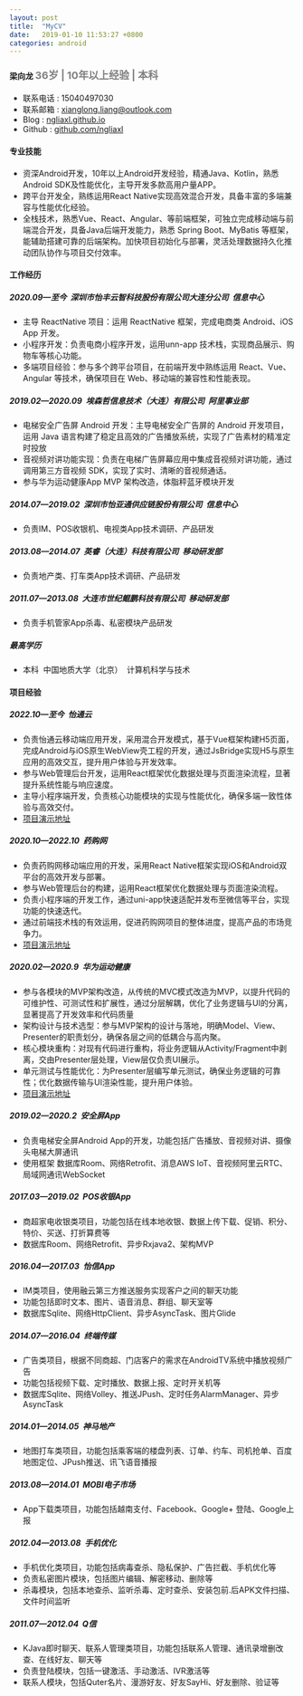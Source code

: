 ```yaml
---
layout: post
title:  "MyCV"
date:   2019-01-10 11:53:27 +0800
categories: android
---
```


#### 梁向龙 <span style="font-size:18px;color:grey">36岁 | 10年以上经验 | 本科<span>
- 	联系电话 : 15040497030
-	联系邮箱 : <a href="mailto:xianglong.liang@outlook.com">xianglong.liang@outlook.com</a>
-	Blog : [ngliaxl.github.io](https://ngliaxl.github.io)
-	Github : [github.com/ngliaxl](https://github.com/ngLiaXL)

####	专业技能
-	资深Android开发，10年以上Android开发经验，精通Java、Kotlin，熟悉Android SDK及性能优化，主导开发多款高用户量APP。
-	跨平台开发全，熟练运用React Native实现高效混合开发，具备丰富的多端兼容与性能优化经验。
-	全栈技术，熟悉Vue、React、Angular、等前端框架，可独立完成移动端与前端混合开发，具备Java后端开发能力，熟悉 Spring Boot、MyBatis 等框架，
能辅助搭建可靠的后端架构。加快项目初始化与部署，灵活处理数据持久化推动团队协作与项目交付效率。

####	工作经历 
##### 2020.09—至今&nbsp;&nbsp;深圳市怡丰云智科技股份有限公司大连分公司&nbsp;&nbsp;信息中心  
- 主导 ReactNative 项目：运用 ReactNative 框架，完成电商类 Android、iOS App 开发。
- 小程序开发：负责电商小程序开发，运用unn-app 技术栈，实现商品展示、购物车等核心功能。
- 多端项目经验：参与多个跨平台项目，在前端开发中熟练运用 React、Vue、Angular 等技术，确保项目在 Web、移动端的兼容性和性能表现。

##### 2019.02—2020.09&nbsp;&nbsp;埃森哲信息技术（大连）有限公司&nbsp;&nbsp;阿里事业部
- 电梯安全广告屏 Android 开发：主导电梯安全广告屏的 Android 开发项目，运用 Java 语言构建了稳定且高效的广告播放系统，实现了广告素材的精准定时投放
- 音视频对讲功能实现：负责在电梯广告屏幕应用中集成音视频对讲功能，通过调用第三方音视频 SDK，实现了实时、清晰的音视频通话。
- 参与华为运动健康App MVP 架构改造，体脂秤蓝牙模块开发

##### 2014.07—2019.02&nbsp;&nbsp;深圳市怡亚通供应链股份有限公司&nbsp;&nbsp;信息中心 
- 负责IM、POS收银机、电视类App技术调研、产品研发

##### 2013.08—2014.07&nbsp;&nbsp;英睿（大连）科技有限公司&nbsp;&nbsp;移动研发部 
- 负责地产类、打车类App技术调研、产品研发

##### 2011.07—2013.08&nbsp;&nbsp;大连市世纪鲲鹏科技有限公司&nbsp;&nbsp;移动研发部
- 负责手机管家App杀毒、私密模块产品研发

##### 最高学历
-   本科&nbsp;&nbsp;中国地质大学（北京）&nbsp;&nbsp;计算机科学与技术

####	项目经验
##### 2022.10—至今&nbsp;&nbsp;怡通云

-	负责怡通云移动端应用开发，采用混合开发模式，基于Vue框架构建H5页面，完成Android与iOS原生WebView壳工程的开发，通过JsBridge实现H5与原生应用的高效交互，提升用户体验与开发效率。
-	参与Web管理后台开发，运用React框架优化数据处理与页面渲染流程，显著提升系统性能与响应速度。
-	主导小程序端开发，负责核心功能模块的实现与性能优化，确保多端一致性体验与高效交付。  
-	[项目演示地址](https://a.vmall.com/app/C103967345)

##### 2020.10—2022.10&nbsp;&nbsp;药购网 
-	负责药购网移动端应用的开发，采用React Native框架实现iOS和Android双平台的高效开发与部署。
-	参与Web管理后台的构建，运用React框架优化数据处理与页面渲染流程。
-	负责小程序端的开发工作，通过uni-app快速适配并发布至微信等平台，实现功能的快速迭代。
-	通过前端技术栈的有效运用，促进药购网项目的整体进度，提高产品的市场竞争力。
-	[项目演示地址](https://a.vmall.com/app/C103105531)

##### 2020.02—2020.9&nbsp;&nbsp;华为运动健康  
-   参与各模块的MVP架构改造，从传统的MVC模式改造为MVP，以提升代码的可维护性、可测试性和扩展性，通过分层解耦，优化了业务逻辑与UI的分离，显著提高了开发效率和代码质量
-   架构设计与技术选型：参与MVP架构的设计与落地，明确Model、View、Presenter的职责划分，确保各层之间的低耦合与高内聚。
-   核心模块重构：对现有代码进行重构，将业务逻辑从Activity/Fragment中剥离，交由Presenter层处理，View层仅负责UI展示。
-   单元测试与性能优化：为Presenter层编写单元测试，确保业务逻辑的可靠性；优化数据传输与UI渲染性能，提升用户体验。
-	[项目演示地址](https://a.vmall.com/app/C10414141)

##### 2019.02—2020.2&nbsp;&nbsp;安全屏App 
-	负责电梯安全屏Android App的开发，功能包括广告播放、音视频对讲、摄像头电梯大屏通讯
-	使用框架 数据库Room、网络Retrofit、消息AWS IoT、音视频阿里云RTC、局域网通讯WebSocket

##### 2017.03—2019.02&nbsp;&nbsp;POS收银App 
-	商超家电收银类项目，功能包括在线本地收银、数据上传下载、促销、积分、特价、买送、打折算费等
-	数据库Room、网络Retrofit、异步Rxjava2、架构MVP 

##### 2016.04—2017.03&nbsp;&nbsp;怡信App
-   IM类项目，使用融云第三方推送服务实现客户之间的聊天功能  
-   功能包括即时文本、图片、语音消息、群组、聊天室等    
-   数据库Sqlite、网络HttpClient、异步AsyncTask、图片Glide

##### 2014.07—2016.04&nbsp;&nbsp;终端传媒
-	广告类项目，根据不同商超、门店客户的需求在AndroidTV系统中播放视频广告  
-	功能包括视频下载、定时播放、数据上报、定时开关机等  
-	数据库Sqlite、网络Volley、推送JPush、定时任务AlarmManager、异步AsyncTask

<!--
-	**2014.07—2015.06，怡亚通，宇商网**  
项目简介：     
• 电商类项目，功能包括商品展示、下单、支付、定位等  
• 微信、支付宝、QQ、微博分享登录、高德定位  
• 数据库Sqlite、网络Volley、异步AsyncTask、图片Volley的NetworkImageView  
职责：   
• 负责整体项目设计及研发
-->

<!--
-	**2014.05—2014.07，英睿，中国故事**  
项目简介：     
• 电商酒类项目，功能包括扫描二维码分享品酒经验、文章发布等  
• 支付宝、微信支付宝、zbar二维码  
• 网络Volley  
职责：   
• 负责整体项目设计及研发
-->


##### 2014.01—2014.05&nbsp;&nbsp;神马地产 
-   地图打车类项目，功能包括乘客端的楼盘列表、订单、约车、司机抢单、百度地图定位、JPush推送、讯飞语音播报

##### 2013.08—2014.01&nbsp;&nbsp;MOBI电子市场
-	App下载类项目，功能包括越南支付、Facebook、Google+ 登陆、Google上报

##### 2012.04—2013.08&nbsp;&nbsp;手机优化 
-   手机优化类项目，功能包括病毒查杀、隐私保护、广告拦截、手机优化等   
-   负责私密图片模块，包括图片编辑、解密移动、删除等  
-   杀毒模块，包括本地查杀、监听杀毒、定时查杀、安装包前.后APK文件扫描、文件时间监听


##### 2011.07—2012.04&nbsp;&nbsp;Q信   
-	KJava即时聊天、联系人管理类项目，功能包括联系人管理、通讯录增删改查、在线好友、聊天等  
-	负责登陆模块，包括一键激活、手动激活、IVR激活等  
-	联系人模块，包括Quter名片、漫游好友、好友SayHi、好友删除、验证等
